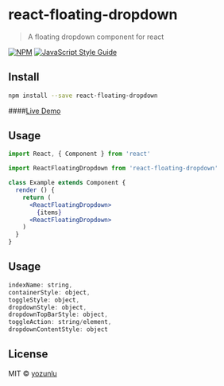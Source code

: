 # react-floating-dropdown

> A floating dropdown component for react

[![NPM](https://img.shields.io/npm/v/react-floating-dropdown.svg)](https://www.npmjs.com/package/react-floating-dropdown) [![JavaScript Style Guide](https://img.shields.io/badge/code_style-standard-brightgreen.svg)](https://standardjs.com)

## Install

```bash
npm install --save react-floating-dropdown
```

####[Live Demo](https://yozunlu.github.io/react-floating-dropdown/)

## Usage

```jsx
import React, { Component } from 'react'

import ReactFloatingDropdown from 'react-floating-dropdown'

class Example extends Component {
  render () {
    return (
      <ReactFloatingDropdown>
        {items}
      <ReactFloatingDropdown>
    )
  }
}
```

## Usage

```jsx
indexName: string,
containerStyle: object,
toggleStyle: object,
dropdownStyle: object,
dropdownTopBarStyle: object,
toggleAction: string/element,
dropdownContentStyle: object
```

## License

MIT © [yozunlu](https://github.com/yozunlu)
